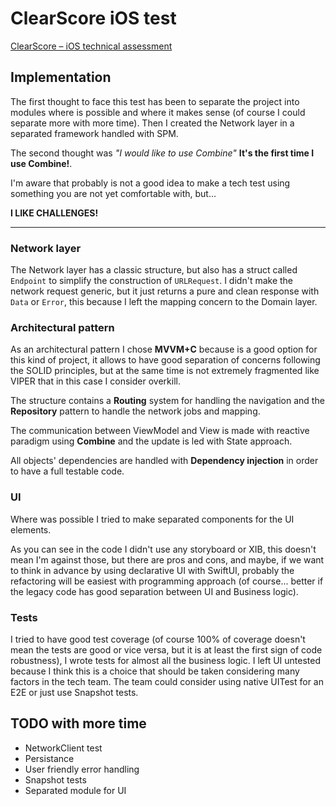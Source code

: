 # ClearScore iOS test
[ClearScore – iOS technical assessment](ClearScore%20-%20Technical%20Task.docx)

## Implementation

The first thought to face this test has been to separate the project into modules where is possible and where it makes sense (of course I could separate more with more time). Then I created the Network layer in a separated framework handled with SPM.

The second thought was *"I would like to use Combine"* **It's the first time I use Combine!**.

I'm aware that probably is not a good idea to make a tech test using something you are not yet comfortable with, but...

**I LIKE CHALLENGES!**

---

### Network layer

The Network layer has a classic structure, but also has a struct called `Endpoint` to simplify the construction of `URLRequest`.
	I didn't make the network request generic, but it just returns a pure and clean response with `Data` or `Error`, this because I left the mapping concern to the Domain layer.
	
### Architectural pattern

As an architectural pattern I chose **MVVM+C** because is a good option for this kind of project, it allows to have good separation of concerns following the SOLID principles, but at the same time is not extremely fragmented like VIPER that in this case I consider overkill.

The structure contains a **Routing** system for handling the navigation and the **Repository** pattern to handle the network jobs and mapping.

The communication between ViewModel and View is made with reactive paradigm using **Combine** and the update is led with State approach.

All objects' dependencies are handled with **Dependency injection** in order to have a full testable code.

### UI

Where was possible I tried to make separated components for the UI elements.

As you can see in the code I didn't use any storyboard or XIB, this doesn't mean I'm against those, but there are pros and cons, and maybe, if we want to think in advance by using declarative UI with SwiftUI, probably the refactoring will be easiest with programming approach (of course... better if the legacy code has good separation between UI and Business logic).

### Tests

I tried to have good test coverage (of course 100% of coverage doesn't mean the tests are good or vice versa, but it is at least the first sign of code robustness), I wrote tests for almost all the business logic. I left UI untested because I think this is a choice that should be taken considering many factors in the tech team.
The team could consider using native UITest for an E2E or just use Snapshot tests.

## TODO with more time

- NetworkClient test
- Persistance
- User friendly error handling
- Snapshot tests
- Separated module for UI
